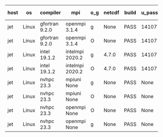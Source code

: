

| host     | os       | compiler                              | mpi                      | o_g        | netcdf        | build       | u_pass          | u_fail          | s_pass            | s_fail            | e_pass             | e_fail             | nuopc_pass       | nuopc_fail       | artifacts link          |
|----------|----------|---------------------------------------|--------------------------|------------|---------------|-------------|-----------------|-----------------|-------------------|-------------------|--------------------|--------------------|------------------|------------------|-------------------------|
| jet | Linux | gfortran 9.2.0 | openmpi 3.1.4  | g | None  | PASS | 14107 | 0 | 49 | 0 | 81 | 0 | 47 | 0 | <a href="https://github.com/esmf-org/esmf-test-artifacts/tree/48ed9e9f045a41ff62d42ecd66e824fef2dbb858/develop/gfortran/9.2.0/g/openmpi/3.1.4" target="_blank">48ed9e9</a> | 
| jet | Linux | gfortran 9.2.0 | openmpi 3.1.4  | O | None  | PASS | 14107 | 0 | 49 | 0 | 81 | 0 | 47 | 0 | <a href="https://github.com/esmf-org/esmf-test-artifacts/tree/50918dafe080bb60a74c0a0c1441fab4d960679f/develop/gfortran/9.2.0/O/openmpi/3.1.4" target="_blank">50918da</a> | 
| jet | Linux | intel 19.1.2 | intelmpi 2020.2  | g | 4.7.0  | PASS | 14107 | 0 | 49 | 0 | 81 | 0 | 47 | 0 | <a href="https://github.com/esmf-org/esmf-test-artifacts/tree/372e61b5dec9b0d7a009a4644c3b3d49d8dac1e4/develop/intel/19.1.2/g/intelmpi/2020.2" target="_blank">372e61b</a> | 
| jet | Linux | intel 19.1.2 | intelmpi 2020.2  | O | 4.7.0  | PASS | 14107 | 0 | 49 | 0 | 81 | 0 | 47 | 0 | <a href="https://github.com/esmf-org/esmf-test-artifacts/tree/feb008b1284e32131458dc46e8d69c089e70e966/develop/intel/19.1.2/O/intelmpi/2020.2" target="_blank">feb008b</a> | 
| jet | Linux | nvhpc 23.3 | mpiuni None  | g | None  | PASS | None | None | None | None | None | None | None | None | <a href="https://github.com/esmf-org/esmf-test-artifacts/tree/373494c063203038cb9d6c2685221d1530675ecc/develop/nvhpc/23.3/g/mpiuni/None" target="_blank">373494c</a> | 
| jet | Linux | nvhpc 23.3 | mpiuni None  | O | None  | PASS | None | None | None | None | None | None | None | None | <a href="https://github.com/esmf-org/esmf-test-artifacts/tree/ec8f5002bc78c443133d15ab36457e4cb923fb83/develop/nvhpc/23.3/O/mpiuni/None" target="_blank">ec8f500</a> | 
| jet | Linux | nvhpc 23.3 | openmpi None  | O | None  | PASS | None | None | None | None | None | None | None | None | <a href="https://github.com/esmf-org/esmf-test-artifacts/tree/dff984d3a7cd1c5f62cdd5bfbe69e8861bb4c6b2/develop/nvhpc/23.3/O/openmpi/None" target="_blank">dff984d</a> | 
| jet | Linux | nvhpc 23.3 | openmpi None  | g | None  | PASS | None | None | None | None | None | None | None | None | <a href="https://github.com/esmf-org/esmf-test-artifacts/tree/1dc5b45ce42debdd0f9c4ce70191b43b452a9d81/develop/nvhpc/23.3/g/openmpi/None" target="_blank">1dc5b45</a> | 
